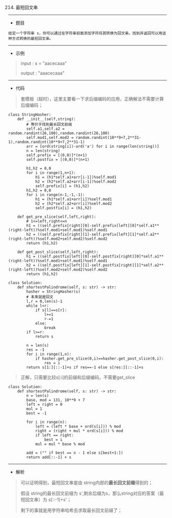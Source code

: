 214. 最短回文串
----------
- 题目
>
    给定一个字符串 s，你可以通过在字符串前面添加字符将其转换为回文串。找到并返回可以用这种方式转换的最短回文串。
----------
- 示例
> input : s = "aacecaaa"
>
> output : "aaacecaaa"
>
----------
 - 代码
> 
> 套模板（超时），这里主要看一下求后缀编码的应用，正确解法不需要计算后缀编码；
> 
    class StringHasher:
        def __init__(self,string):
            # 等价于找到最长回文前缀
            self.a1,self.a2 = random.randint(26,100),random.randint(26,100)
            self.mod1,self.mod2 = random.randint(10**9+7,2**31-1),random.randint(10**9+7,2**31-1)
            arr = [ord(string[i])-ord('a') for i in range(len(string))]
            n = len(string)
            self.prefix = [(0,0)]*(n+1)
            self.postfix = [(0,0)]*(n+1)
            
            h1,h2 = 0,0
            for i in range(1,n+1):
                h1 = (h1*self.a1+arr[i-1])%self.mod1
                h2 = (h2*self.a2+arr[i-1])%self.mod2
                self.prefix[i] = (h1,h2)
            h1,h2 = 0,0
            for i in range(n-1,-1,-1):
                h1 = (h1*self.a1+arr[i])%self.mod1
                h2 = (h2*self.a2+arr[i])%self.mod2
                self.postfix[i] = (h1,h2)
    
        def get_pre_slice(self,left,right):
            # 1<=left,right<=n
            h1 = ((self.prefix[right][0]-self.prefix[left][0]*self.a1**(right-left))%self.mod1+self.mod1)%self.mod1
            h2 = ((self.prefix[right][1]-self.prefix[left][1]*self.a2**(right-left))%self.mod2+self.mod2)%self.mod2
            return (h1,h2)
    
        def get_post_slice(self,left,right):
            h1 = ((self.postfix[left][0]-self.postfix[right][0]*self.a1**(right-left))%self.mod1+self.mod1)%self.mod1
            h2 = ((self.postfix[left][1]-self.postfix[right][1]*self.a2**(right-left))%self.mod2+self.mod2)%self.mod2
            return (h1,h2)
    
    class Solution:
        def shortestPalindrome(self, s: str) -> str:
            hasher = StringHasher(s)
            # 本来就是回文
            l,r = 0,len(s)-1
            while l<r:
                if s[l]==s[r]:
                    l+=1
                    r-=1
                else:
                    break
            if l>=r:
                return s
    
            n = len(s)
            res = -1
            for i in range(1,n):
                if hasher.get_pre_slice(0,i)==hasher.get_post_slice(0,i):
                    res = i
            return s[1:][::-1]+s if res==-1 else s[res:][::-1]+s
> 
> 正解，只需要比较s[:i]的前缀和后缀编码，不需要get_slice
> 
    class Solution:
        def shortestPalindrome(self, s: str) -> str:
            n = len(s)
            base, mod = 131, 10**9 + 7
            left = right = 0
            mul = 1
            best = -1
            
            for i in range(n):
                left = (left * base + ord(s[i])) % mod
                right = (right + mul * ord(s[i])) % mod
                if left == right:
                    best = i
                mul = mul * base % mod
            
            add = ("" if best == n - 1 else s[best+1:])
            return add[::-1] + s
----------
 - 解析
> 
> 可以证明得到，最短回文串是由 string内部的**最长回文前缀**得到的；
> 
> 假设 string的最长回文前缀为 s',剩余后缀为s，那么string对应的答案（最短回文串）为 s[::-1]+s'；
> 
> 剩下的事就是用字符串哈希去求取最长回文前缀了；